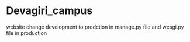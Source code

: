 # Devagiri_campus
website
change development to prodction in manage.py file and wesgi.py file in production
